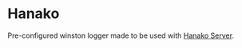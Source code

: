 # Hanako

Pre-configured winston logger made to be used with [Hanako Server](https://github.com/joaquimnet/hanako-server).
